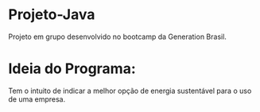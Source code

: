 # Projeto-Java
Projeto em grupo desenvolvido no bootcamp da Generation Brasil.

# Ideia do Programa: 
Tem o intuito de indicar a melhor opção de energia sustentável para o uso de uma empresa.
